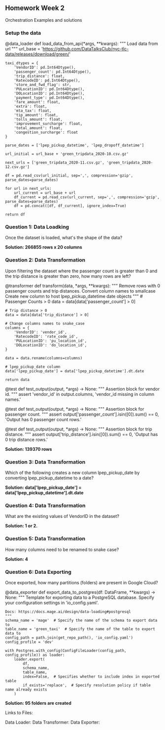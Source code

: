 ## Homework Week 2

Orchestration Examples and solutions

### Setup the data

@data_loader
def load_data_from_api(*args, **kwargs):
    """
    Load data from url
    """
    url_base = 'https://github.com/DataTalksClub/nyc-tlc-data/releases/download/green/'

    taxi_dtypes = {
        'VendorID': pd.Int64Dtype(),
        'passenger_count': pd.Int64Dtype(),
        'trip_distance': float,
        'RatecodeID': pd.Int64Dtype(),
        'store_and_fwd_flag': str,
        'PULocationID': pd.Int64Dtype(),
        'DOLocationID': pd.Int64Dtype(),
        'payment_type': pd.Int64Dtype(),
        'fare_amount': float,
        'extra': float,
        'mta_tax': float,
        'tip_amount': float,
        'tolls_amount': float,
        'improvement_surcharge': float,
        'total_amount': float,
        'congestion_surcharge': float 
    }

    parse_dates = ['lpep_pickup_datetime', 'lpep_dropoff_datetime']

    url_initial = url_base + 'green_tripdata_2020-10.csv.gz'

    next_urls = ['green_tripdata_2020-11.csv.gz', 'green_tripdata_2020-12.csv.gz']

    df = pd.read_csv(url_initial, sep=',', compression='gzip', parse_dates=parse_dates)

    for url in next_urls:
        url_current = url_base + url
        df_current = pd.read_csv(url_current, sep=',', compression='gzip', parse_dates=parse_dates)
        df = pd.concat([df, df_current], ignore_index=True)

    return df

### Question 1: Data Loadking

Once the dataset is loaded, what's the shape of the data?

**Solution: 266855 rows x 20 columns**

### Question 2: Data Transformation

Upon filtering the dataset where the passenger count is greater than 0 and the trip distance is greater than zero, how many rows are left?


@transformer
def transform(data, *args, **kwargs):
    """
    Remove rows with 0 passenger counts and trip distances.
    Convert column names to smallcase
    Create new column to host lpep_pickup_datetime date objects
    """
    # Passenger Counts > 0
    data = data[data['passenger_count'] > 0]

    # Trip distance > 0
    data = data[data['trip_distance'] > 0]

    # Change columns names to snake_case
    columns = {
        'VendorID': 'vendor_id',
        'RatecodeID': 'rate_code_id', 
        'PULocationID': 'pu_location_id', 
        'DOLocationID': 'do_location_id',
    }

    data = data.rename(columns=columns)

    # lpep_pickup_date column
    data['lpep_pickup_date'] = data['lpep_pickup_datetime'].dt.date

    return data 


@test
def test_output(output, *args) -> None:
    """
    Assertion block for vendor id.
    """
    assert 'vendor_id' in output.columns, 'vendor_id missing in column names.'


@test
def test_output(output, *args) -> None:
    """
    Assertion block for passenger count.
    """
    assert output['passenger_count'].isin([0]).sum() == 0, 'Output has 0 passenger count rows.'


@test
def test_output(output, *args) -> None:
    """
    Assertion block for trip distance.
    """
    assert output['trip_distance'].isin([0]).sum() == 0, 'Output has 0 trip distance rows.'

**Solution: 139370 rows**

### Question 3: Data Transformation
Which of the following creates a new column lpep_pickup_date by converting lpep_pickup_datetime to a date?

**Solution: data['lpep_pickup_date'] = data['lpep_pickup_datetime'].dt.date**

### Question 4: Data Transformation
What are the existing values of VendorID in the dataset?

**Solution: 1 or 2.**

### Question 5: Data Transformation
How many columns need to be renamed to snake case?

**Solution: 4**

### Question 6: Data Exporting
Once exported, how many partitions (folders) are present in Google Cloud?


@data_exporter
def export_data_to_postgres(df: DataFrame, **kwargs) -> None:
    """
    Template for exporting data to a PostgreSQL database.
    Specify your configuration settings in 'io_config.yaml'.

    Docs: https://docs.mage.ai/design/data-loading#postgresql
    """
    schema_name = 'mage'  # Specify the name of the schema to export data to
    table_name = 'green_taxi'  # Specify the name of the table to export data to
    config_path = path.join(get_repo_path(), 'io_config.yaml')
    config_profile = 'dev'

    with Postgres.with_config(ConfigFileLoader(config_path, config_profile)) as loader:
        loader.export(
            df,
            schema_name,
            table_name,
            index=False,  # Specifies whether to include index in exported table
            if_exists='replace',  # Specify resolution policy if table name already exists
        )

**Solution: 95 folders are created**

Links to Files:

Data Loader: 
Data Transformer:
Data Exporter: 
